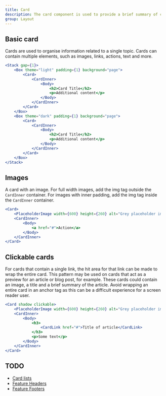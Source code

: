 ```yaml
---
title: Card
description: The card component is used to provide a brief summary of content or a task, often with a link to more detail. Cards are frequently displayed alongside other cards to group related content or tasks.
group: Layout
---
```


## Basic card

Cards are used to organise information related to a single topic. Cards can contain multiple elements, such as images, links, actions, text and more.

```jsx live
<Stack gap={1}>
	<Box theme="light" padding={1} background="page">
		<Card>
			<CardInner>
				<Body>
					<h2>Card Title</h2>
					<p>Additional content</p>
				</Body>
			</CardInner>
		</Card>
	</Box>
	<Box theme="dark" padding={1} background="page">
		<Card>
			<CardInner>
				<Body>
					<h2>Card Title</h2>
					<p>Additional content</p>
				</Body>
			</CardInner>
		</Card>
	</Box>
</Stack>
```

## Images

A card with an image. For full width images, add the img tag outside the `CardInner` container. For images with inner padding, add the img tag inside the `CardInner` container.

```jsx live
<Card>
	<PlaceholderImage width={600} height={260} alt="Grey placeholder image" />
	<CardInner>
		<Body>
			<a href="#">Action</a>
		</Body>
	</CardInner>
</Card>
```

## Clickable cards

For cards that contain a single link, the hit area for that link can be made to wrap the entire card. This pattern may be used on cards that act as a preview for an article or blog post, for example. These cards could contain an image, a title and a brief summary of the article. Avoid wrapping an entire card in an anchor tag as this can be a difficult experience for a screen reader user.

```jsx live
<Card shadow clickable>
	<PlaceholderImage width={600} height={260} alt="Grey placeholder image" />
	<CardInner>
		<Body>
			<h3>
				<CardLink href="#">Title of article</CardLink>
			</h3>
			<p>Some text</p>
		</Body>
	</CardInner>
</Card>
```

## TODO

- [Card lists](https://designsystem.gov.au/components/card/#card-lists)
- [Feature Headers](https://designsystem.gov.au/components/card/#feature-headers)
- [Feature Footers](https://designsystem.gov.au/components/card/#feature-footers)
